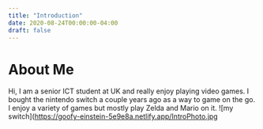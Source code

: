 ```yaml
---
title: "Introduction"
date: 2020-08-24T00:00:00-04:00
draft: false
---
```

About Me
========
Hi, I am a senior ICT student at UK and really enjoy playing video games. I bought the nintendo switch a couple years ago as a way to game on the go. I enjoy a variety of games but mostly play Zelda and Mario on it.
![my switch](https://goofy-einstein-5e9e8a.netlify.app/IntroPhoto.jpg


